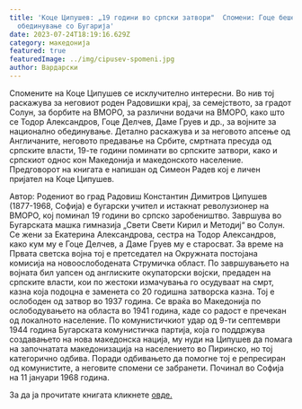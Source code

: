 ```yaml
---
title: 'Коце Ципушев: „19 години во српски затвори"  Спомени: Гоце беше за
  обединување со Бугарија'
date: 2023-07-24T18:19:16.629Z
category: македонија
featured: true
featuredImage: ../img/cipusev-spomeni.jpg
author: Вардарски
---
```

<!--StartFragment-->

Спомените на Коце Ципушев се исклучително интересни. Во нив тој раскажува за неговиот роден Радовишки крај, за семејството, за градот Солун, за борбите на ВМОРО, за различни водачи на ВМОРО, како што се Тодор Александров, Гоце Делчев, Даме Груев и др., за војните за национално обединување. Детално раскажува и за неговото апсење од Англичаните, неговото предавање на Србите, смртната пресуда од српските власти, 19-те години поминати во српските затвори, како и српскиот однос кон Македонија и македонското население. Предговорот на книгата е напишан од Симеон Радев кој е личен пријател на Коце Ципушев.

<!--EndFragment--><!--StartFragment-->

Автор: Родениот во град Радовиш Константин Димитров Ципушев (1877-1968, Софија) е бугарски учител и истакнат револузионер на ВМОРО, кој поминал 19 години во српско заробеништво. Завршува во Бугарската машка гимназија „Свети Свети Кирил и Методиј“ во Солун. Се жени за Екатерина Александрова, сестра на Тодор Александров, како кум му е Гоце Делчев, а Даме Груев му е старосват. За време на Првата светска војна тој е претседател на Окружната постојана комисија на новоослободената Струмичка област. По завршувањето на војната бил уапсен од англиските окупаторски војски, предаден на српските власти, кои по жестоки измачувања го осудуваат на смрт, казна која подоцна е заменета со 20 годишна затворска казна. Тој е ослободен од затвор во 1937 година. Се враќа во Македонија по ослободувањето на областа во 1941 година, каде со радост е пречекан од локалното население. По комунистичкиот удар од 9-ти септември 1944 година Бугарската комунистичка партија, која го поддржува создавањето на нова македонска нација, му нуди на Ципушев да помага на започнатата македонизација на населението во Пиринско, но тој категорично одбива. Поради одбивањето да помогне тој е репресиран од комунистите, а неговите спомени се забранети. Починал во Софија на 11 јануари 1968 година.

<!--EndFragment--><p>За да ја прочитате книгата кликнете <a href="http://www.strumski.com/books/19%20%D0%B3%D0%BE%D0%B4%D0%B8%D0%BD%D0%B8%20%D0%B2%20%D1%81%D1%80%D1%8A%D0%B1%D1%81%D0%BA%D0%B8%D1%82%D0%B5%20%D0%B7%D0%B0%D1%82%D0%B2%D0%BE%D1%80%D0%B8.pdf">овде.</a></p>